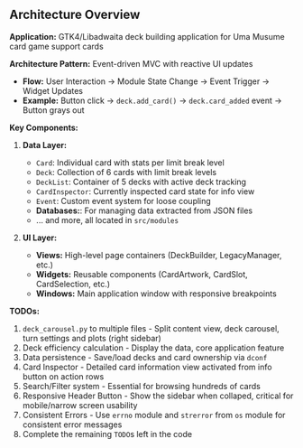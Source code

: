 ## Architecture Overview

**Application:** GTK4/Libadwaita deck building application for Uma Musume card game support cards

**Architecture Pattern:** Event-driven MVC with reactive UI updates
- **Flow:** User Interaction → Module State Change → Event Trigger → Widget Updates
- **Example:** Button click → `deck.add_card()` → `deck.card_added` event → Button grays out

**Key Components:**

1. **Data Layer:**
   - `Card`: Individual card with stats per limit break level
   - `Deck`: Collection of 6 cards with limit break levels
   - `DeckList`: Container of 5 decks with active deck tracking
   - `CardInspector`: Currently inspected card state for info view
   - `Event`: Custom event system for loose coupling
   - **Databases:**: For managing data extracted from JSON files
   - ... and more, all located in `src/modules`

2. **UI Layer:**
   - **Views:** High-level page containers (DeckBuilder, LegacyManager, etc.)
   - **Widgets:** Reusable components (CardArtwork, CardSlot, CardSelection, etc.)
   - **Windows:** Main application window with responsive breakpoints

**TODOs:**
1. `deck_carousel.py` to multiple files - Split content view, deck carousel, turn settings and plots (right sidebar)
2. Deck efficiency calculation - Display the data, core application feature
3. Data persistence - Save/load decks and card ownership via `dconf`
4. Card Inspector - Detailed card information view activated from info button on action rows
5. Search/Filter system - Essential for browsing hundreds of cards
6. Responsive Header Button - Show the sidebar when collaped, critical for mobile/narrow screen usability
7. Consistent Errors - Use `errno` module and `strerror` from `os` module for consistent error messages
8. Complete the remaining `TODO`s left in the code

